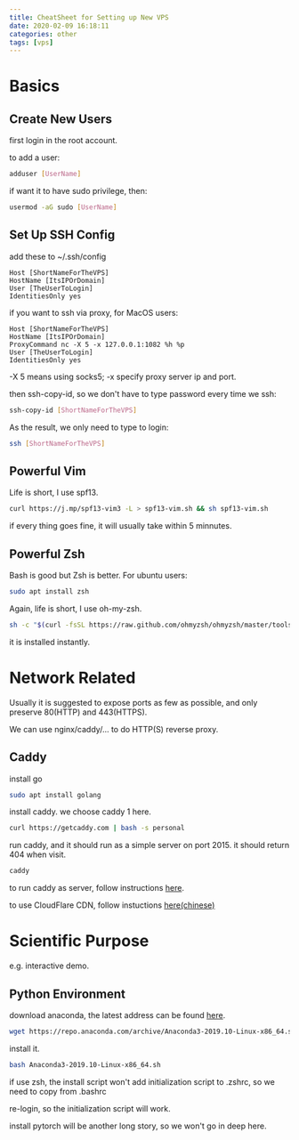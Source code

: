 ```yaml
---
title: CheatSheet for Setting up New VPS
date: 2020-02-09 16:18:11
categories: other
tags: [vps]
---
```


# Basics

## Create New Users

first login in the root account.

to add a user:

```bash
adduser [UserName]
```

if want it to have sudo privilege, then:

~~~bash
usermod -aG sudo [UserName]
~~~

## Set Up SSH Config

add these to ~/.ssh/config

```
Host [ShortNameForTheVPS]
HostName [ItsIPOrDomain]
User [TheUserToLogin]
IdentitiesOnly yes
```

if you want to ssh via proxy, for MacOS users:

```
Host [ShortNameForTheVPS]
HostName [ItsIPOrDomain]
ProxyCommand nc -X 5 -x 127.0.0.1:1082 %h %p
User [TheUserToLogin]
IdentitiesOnly yes
```

-X 5 means using socks5; -x specify proxy server ip and port.

then ssh-copy-id, so we don't have to type password every time we ssh:

```bash
ssh-copy-id [ShortNameForTheVPS]
```

As the result, we only need to type to login:

```bash
ssh [ShortNameForTheVPS]
```

## Powerful Vim

Life is short, I use spf13.

```bash
curl https://j.mp/spf13-vim3 -L > spf13-vim.sh && sh spf13-vim.sh
```

if every thing goes fine, it will usually take within 5 minnutes.

## Powerful Zsh

Bash is good but Zsh is better. For ubuntu users:

```bash
sudo apt install zsh
```

Again, life is short, I use oh-my-zsh.

```bash
sh -c "$(curl -fsSL https://raw.github.com/ohmyzsh/ohmyzsh/master/tools/install.sh)"
```

it is installed instantly.

# Network Related

Usually it is suggested to expose ports as few as possible, and only preserve 80(HTTP) and 443(HTTPS).

We can use nginx/caddy/... to do HTTP(S) reverse proxy.

## Caddy

install go

```bash
sudo apt install golang
```

install caddy. we choose caddy 1 here.

```bash
curl https://getcaddy.com | bash -s personal
```

run caddy, and it should run as a simple server on port 2015. it should return 404 when visit.

```bash
caddy
```

to run caddy as server, follow instructions [here](https://github.com/caddyserver/caddy/tree/master/dist/init/linux-systemd).

to use CloudFlare CDN, follow instuctions [here(chinese)](https://melty.land/blog/caddy-and-cloudflare)

# Scientific Purpose

e.g. interactive demo.

## Python Environment

download anaconda, the latest address can be found [here](https://www.anaconda.com/distribution/).

```bash
wget https://repo.anaconda.com/archive/Anaconda3-2019.10-Linux-x86_64.sh
```

install it.

```bash
bash Anaconda3-2019.10-Linux-x86_64.sh
```

if use zsh, the install script won't add initialization script to .zshrc, so we need to copy from .bashrc

re-login, so the initialization script will work.

install pytorch will be another long story, so we won't go in deep here.

